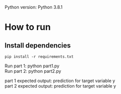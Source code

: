 Python version: Python 3.8.1

# How to run
## Install dependencies
`pip install -r requirements.txt`

Run part 1: python part1.py\
Run part 2: python part2.py

part 1 expected output: prediction for target variable y\
part 2 expected output: prediction for target variable y
